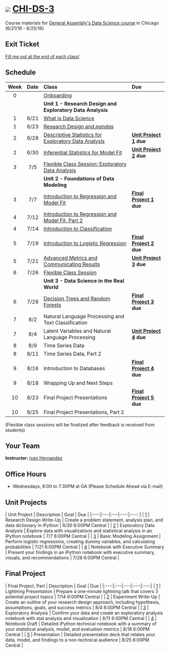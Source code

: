 # ![](https://ga-dash.s3.amazonaws.com/production/assets/logo-9f88ae6c9c3871690e33280fcf557f33.png) [CHI-DS-3](https://github.com/ga-students/https://github.com/ga-students/CHI-DS-3)

Course materials for [General Assembly's Data Science course](https://generalassemb.ly/education/data-science/chicago) in Chicago (6/21/16 - 8/25/16)

## Exit Ticket

[Fill me out at the end of each class!](http://goo.gl/forms/xOAOHBN4XUAI2EU83)

## Schedule

| Week | Date | Class | Due |
|:---:|:---:|:---|:---|
| 0 | | [Onboarding](./onboarding) | |
| | | **Unit 1 - Research Design and Exploratory Data Analysis** |
| 1 | 6/21 | [What is Data Science](./classes/01) | |
| 1 | 6/23 | [Research Design and _pandas_](./classes/02) | |
| 2 | 6/28 | [Descriptive Statistics for Exploratory Data Analysis](./classes/03) | **[Unit Project 1](./unit-projects/1) due** |
| 2 | 6/30 | [Inferential Statistics for Model Fit](./classes/05) | **[Unit Project 2](./unit-projects/2) due** |
| 3 | 7/5 | [Flexible Class Session: Exploratory Data Analysis](./classes/04) | |
| | | **Unit 2 - Foundations of Data Modeling** | |
| 3 | 7/7 | [Introduction to Regression and Model Fit](./classes/06) | **[Final Project 1](./final-project/1) due** |
| 4 | 7/12 | [Introduction to Regression and Model Fit, Part 2](./classes/07) | |
| 4 | 7/14 | [Introduction to Classification](./classes/08) | |
| 5 | 7/19 | [Introduction to Logistic Regression](./classes/09) | **[Final Project 2](./final-project/2) due** |
| 5 | 7/21 | [Advanced Metrics and Communicating Results](./classes/10) | **[Unit Project 3](./unit-projects/3) due** |
| 6 | 7/26 | [Flexible Class Session](./classes/11) | |
| | | **Unit 3 - Data Science in the Real World** | |
| 6 | 7/28 | [Decision Trees and Random Forests](./classes/12) | **[Final Project 3](./final-project/3) due** |
| 7 | 8/2 | Natural Language Processing and Text Classification | |
| 7 | 8/4 | Latent Variables and Natural Language Processing | **[Unit Project 4](./unit-projects/4) due** |
| 8 | 8/9 | Time Series Data | |
| 8 | 8/11 | Time Series Data, Part 2 | |
| 9 | 8/16 | Introduction to Databases | **[Final Project 4](./final-project/4) due** |
| 9 | 8/18 | Wrapping Up and Next Steps | |
| 10 | 8/23 | Final Project Presentations | **[Final Project 5](./final-project/5) due** |
| 10 | 8/25 | Final Project Presentations, Part 2 | |

(Flexible class sessions will be finalized after feedback is received from students)

## Your Team

**Instructor:** [Ivan Hernandez](mailto:ivan@ivanhernandez.com)


## Office Hours

- Wednesdays, 6:00 to 7:30PM at GA (Please Schedule Ahead via E-mail)


## Unit Projects

| Unit Project | Description | Goal | Due |
|:---:|:---|:---|:---:|:---: |
| [1](./unit-projects/1) | Research Design Write-Up | Create a problem statement, analysis plan, and data dictionary in iPython | 6/30 6:00PM Central |
| [2](./unit-projects/2) | Exploratory Data Analysis | Explore data with visualizations and statistical analysis in an iPython notebook | 7/7 6:00PM Central |
| [3](./unit-projects/3) | Basic Modeling Assignment | Perform logistic regressions, creating dummy variables, and calculating probabilities | 7/21 6:00PM Central |
| [4](./unit-projects/4) | Notebook with Executive Summary | Present your findings in an iPython notebook with executive summary, visuals, and recommendations | 7/28 6:00PM Central |

## Final Project

| Final Project, Part | Description | Goal | Due |
|:---:|:---|:---|:---:|:---:|
| [1](./final-project/1) | Lightning Presentation | Prepare a one-minute lightning talk that covers 3 potential project topics | 7/14 6:00PM Central |
| [2](./final-project/2) | Experiment Write-Up | Create an outline of your research design approach, including hypothesis, assumptions, goals, and success metrics | 8/4 6:00PM Central |
| [3](./final-project/3) | Exploratory Analysis | Confirm your data and create an exploratory analysis notebook with stat analysis and visualization | 8/11 6:00PM Central |
| [4](./final-project/4) | Notebook Draft | Detailed iPython technical notebook with a summary of your statistical analysis, model, and evaluation metrics | 8/18 6:00PM Central |
| [5](./final-project/5) | Presentation | Detailed presentation deck that relates your data, model, and findings to a non-technical audience | 8/25 6:00PM Central |